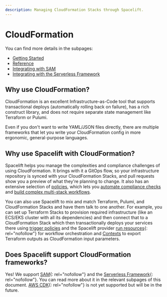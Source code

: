 ```yaml
---
description: Managing CloudFormation Stacks through Spacelift.
---
```


# CloudFormation

You can find more details in the subpages:

- [Getting Started](getting-started.md)
- [Reference](reference.md)
- [Integrating with SAM](integrating-with-sam.md)
- [Integrating with the Serverless Framework](integrating-with-the-serverless-framework.md)

## Why use CloudFormation?

CloudFormation is an excellent Infrastructure-as-Code tool that supports transactional deploys (automatically rolling back on failure), has a rich construct library, and does not require separate state management like Terraform or Pulumi.

Even if you don't want to write YAML/JSON files directly, there are multiple frameworks that let you write your CloudFormation config in more ergonomic, general-purpose languages.

## Why use Spacelift with CloudFormation?

Spacelift helps you manage the complexities and compliance challenges of using CloudFormation. It brings with it a GitOps flow, so your infrastructure repository is synced with your CloudFormation Stacks, and pull requests show you a preview of what they're planning to change. It also has an extensive selection of [policies](../../concepts/policy/), which lets you [automate compliance checks](../../concepts/policy/terraform-plan-policy.md) and [build complex multi-stack workflows](../../concepts/policy/trigger-policy.md).

You can also use Spacelift to mix and match Terraform, Pulumi, and CloudFormation Stacks and have them talk to one another. For example, you can set up Terraform Stacks to provision required infrastructure (like an ECS/EKS cluster with all its dependencies) and then connect that to a CloudFormation Stack which then transactionally deploys your services there using [trigger policies](../../concepts/policy/trigger-policy.md) and the Spacelift provider [run resources](https://registry.terraform.io/providers/spacelift-io/spacelift/latest/docs/resources/run){: rel="nofollow"} for workflow orchestration and [Contexts](../../concepts/configuration/context.md#remote-state-alternative-terraform-specific) to export Terraform outputs as CloudFormation input parameters.

## Does Spacelift support CloudFormation frameworks?

Yes! We support [SAM](https://aws.amazon.com/serverless/sam/){: rel="nofollow"} and the [Serverless Framework](https://www.serverless.com){: rel="nofollow"}. You can read more about it in the relevant subpages of this document. [AWS CDK](https://github.com/aws/aws-cdk){: rel="nofollow"} is not yet supported but will be in the future.
